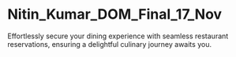# Nitin_Kumar_DOM_Final_17_Nov
Effortlessly secure your dining experience with seamless restaurant reservations, ensuring a delightful culinary journey awaits you.

